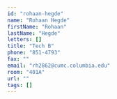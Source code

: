 ```yaml
---
id: "rohaan-hegde"
name: "Rohaan Hegde"
firstName: "Rohaan"
lastName: "Hegde"
letters: []
title: "Tech B"
phone: "851-4793"
fax: ""
email: "rh2862@cumc.columbia.edu"
room: "401A"
url: ""
tags: []
---
```

